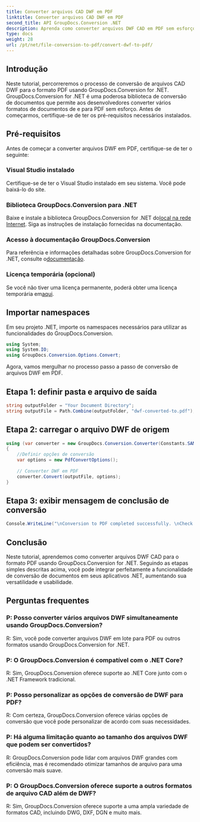 ```yaml
---
title: Converter arquivos CAD DWF em PDF
linktitle: Converter arquivos CAD DWF em PDF
second_title: API GroupDocs.Conversion .NET
description: Aprenda como converter arquivos DWF CAD em PDF sem esforço usando GroupDocs.Conversion for .NET. Acompanhe nosso passo a passo para integração em suas aplicações .NET.
type: docs
weight: 28
url: /pt/net/file-conversion-to-pdf/convert-dwf-to-pdf/
---
```

## Introdução
Neste tutorial, percorreremos o processo de conversão de arquivos CAD DWF para o formato PDF usando GroupDocs.Conversion for .NET. GroupDocs.Conversion for .NET é uma poderosa biblioteca de conversão de documentos que permite aos desenvolvedores converter vários formatos de documentos de e para PDF sem esforço. Antes de começarmos, certifique-se de ter os pré-requisitos necessários instalados.
## Pré-requisitos
Antes de começar a converter arquivos DWF em PDF, certifique-se de ter o seguinte:
### Visual Studio instalado
Certifique-se de ter o Visual Studio instalado em seu sistema. Você pode baixá-lo do site.
### Biblioteca GroupDocs.Conversion para .NET
 Baixe e instale a biblioteca GroupDocs.Conversion for .NET do[local na rede Internet](https://releases.groupdocs.com/conversion/net/). Siga as instruções de instalação fornecidas na documentação.
### Acesso à documentação GroupDocs.Conversion
 Para referência e informações detalhadas sobre GroupDocs.Conversion for .NET, consulte o[documentação](https://reference.groupdocs.com/conversion/net/).
### Licença temporária (opcional)
 Se você não tiver uma licença permanente, poderá obter uma licença temporária em[aqui](https://purchase.groupdocs.com/temporary-license/).

## Importar namespaces
Em seu projeto .NET, importe os namespaces necessários para utilizar as funcionalidades do GroupDocs.Conversion.

```csharp
using System;
using System.IO;
using GroupDocs.Conversion.Options.Convert;
```

Agora, vamos mergulhar no processo passo a passo de conversão de arquivos DWF em PDF.
## Etapa 1: definir pasta e arquivo de saída
```csharp
string outputFolder = "Your Document Directory";
string outputFile = Path.Combine(outputFolder, "dwf-converted-to.pdf");
```
## Etapa 2: carregar o arquivo DWF de origem
```csharp
using (var converter = new GroupDocs.Conversion.Converter(Constants.SAMPLE_DWF))
{
    //Definir opções de conversão
    var options = new PdfConvertOptions();
    
    // Converter DWF em PDF
    converter.Convert(outputFile, options);
}
```
## Etapa 3: exibir mensagem de conclusão de conversão
```csharp
Console.WriteLine("\nConversion to PDF completed successfully. \nCheck output in {0}", outputFolder);
```

## Conclusão
Neste tutorial, aprendemos como converter arquivos DWF CAD para o formato PDF usando GroupDocs.Conversion for .NET. Seguindo as etapas simples descritas acima, você pode integrar perfeitamente a funcionalidade de conversão de documentos em seus aplicativos .NET, aumentando sua versatilidade e usabilidade.
## Perguntas frequentes
### P: Posso converter vários arquivos DWF simultaneamente usando GroupDocs.Conversion?
R: Sim, você pode converter arquivos DWF em lote para PDF ou outros formatos usando GroupDocs.Conversion for .NET.
### P: O GroupDocs.Conversion é compatível com o .NET Core?
R: Sim, GroupDocs.Conversion oferece suporte ao .NET Core junto com o .NET Framework tradicional.
### P: Posso personalizar as opções de conversão de DWF para PDF?
R: Com certeza, GroupDocs.Conversion oferece várias opções de conversão que você pode personalizar de acordo com suas necessidades.
### P: Há alguma limitação quanto ao tamanho dos arquivos DWF que podem ser convertidos?
R: GroupDocs.Conversion pode lidar com arquivos DWF grandes com eficiência, mas é recomendado otimizar tamanhos de arquivo para uma conversão mais suave.
### P: O GroupDocs.Conversion oferece suporte a outros formatos de arquivo CAD além de DWF?
R: Sim, GroupDocs.Conversion oferece suporte a uma ampla variedade de formatos CAD, incluindo DWG, DXF, DGN e muito mais.
